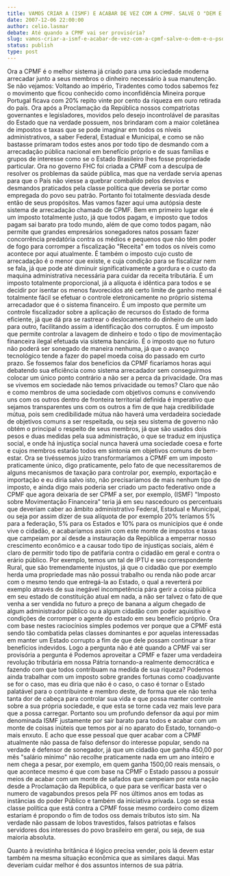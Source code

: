 ```yaml
---
title: VAMOS CRIAR A (ISMF) E ACABAR DE VEZ COM A CPMF. SALVE O "DEM E O PSDB"
date: 2007-12-06 22:00:00
author: celio.lasmar
debate: Até quando a CPMF vai ser provisória?
slug: vamos-criar-a-ismf-e-acabar-de-vez-com-a-cpmf-salve-o-dem-e-o-psdb
status: publish 
type: post
---
```


Ora a CPMF é o melhor sistema já criado para uma sociedade moderna arrecadar junto a seus membros o dinheiro necessário à sua manutenção. Se não vejamos: Voltando ao império, Tiradentes como todos sabemos fez o movimento que ficou conhecido como inconfidência Mineira porque Portugal ficava com 20% repito vinte por cento da riqueza em ouro retirada do país. Ora após a Proclamação da República nossos compatriotas governantes e legisladores, movidos pelo desejo incontrolável de parasitas do Estado que na verdade possuem, nos brindaram com a maior coletânea de impostos e taxas que se pode imaginar em todos os níveis administrativos, a saber Federal, Estadual e Municipal, e como se não bastasse primaram todos estes anos por todo tipo de desmando com a arrecadação pública nacional em benefício próprio e de suas famílias e grupos de interesse como se o Estado Brasileiro lhes fosse propriedade particular. Ora no governo FHC foi criada a CPMF com a desculpa de resolver os problemas da saúde pública, mas que na verdade servia apenas para que o País não viesse a quebrar combalido pelos desvios e desmandos praticados pela classe política que deveria se portar como empregada do povo seu patrão. Portanto foi totalmente desviada desde então de seus propósitos. Mas vamos fazer aqui uma autópsia deste sistema de arrecadação chamado de CPMF. Bem em primeiro lugar ele é um imposto totalmente justo, já que todos pagam, e imposto que todos pagam sai barato pra todo mundo, além de que como todos pagam, não permite que grandes empresários sonegadores natos possam fazer concorrência predatória contra os médios e pequenos que não têm poder de fogo para corromper a fiscalização "Receita" em todos os níveis como acontece por aqui atualmente. É também o imposto cujo custo de arrecadação é o menor que existe, e cuja condição para se fiscalizar nem se fala, já que pode até diminuir significativamente a gordura e o custo da maquina administrativa necessária para cuidar da receita tributária. É um imposto totalmente proporcional, já a alíquota é idêntica para todos e se decidir por isentar os menos favorecidos até certo limite de ganho mensal é totalmente fácil se efetuar o controle eletronicamente no próprio sistema arrecadador que é o sistema financeiro. É um imposto que permite um controle fiscalizador sobre a aplicação de recursos do Estado de forma eficiente, já que dá pra se rastrear o deslocamento do dinheiro de um lado para outro, facilitando assim a identificação dos corruptos. É um imposto que permite controlar a lavagem de dinheiro e todo o tipo de movimentação financeira ilegal efetuada via sistema bancário. É o imposto que no futuro não poderá ser sonegado de maneira nenhuma, já que o avanço tecnológico tende a fazer do papel moeda coisa do passado em curto prazo. Se fossemos falar dos benefícios da CPMF ficaríamos horas aqui debatendo sua eficiência como sistema arrecadador sem conseguirmos colocar um único ponto contrário a não ser a perca da privacidade. Ora mas se vivemos em sociedade não temos privacidade ou temos? Claro que não e como membros de uma sociedade com objetivos comuns e convivendo uns com os outros dentro de fronteira territorial definida é imperativo que sejamos transparentes uns com os outros a fim de que haja credibilidade mútua, pois sem credibilidade mútua não haverá uma verdadeira sociedade de objetivos comuns a ser respeitada, ou seja seu sistema de governo não obtém o principal o respeito de seus membros, já que são usados dois pesos e duas medidas pela sua administração, o que se traduz em injustiça social, e onde há injustiça social nunca haverá uma sociedade coesa e forte e cujos membros estarão todos em sintonia em objetivos comuns de bem-estar. Ora se tivéssemos juízo transformaríamos a CPMF em um imposto praticamente único, digo praticamente, pelo fato de que necessitaremos de alguns mecanismos de taxação para controlar por, exemplo, exportação e importação e eu diria salvo isto, não precisaríamos de mais nenhum tipo de imposto, e ainda digo mais poderia ser criado um pacto federativo onde a CPMF que agora deixaria de ser CPMF a ser, por exemplo, (ISMF) "Imposto sobre Movimentação Financeira" teria já em seu nascedouro os percentuais que deveriam caber ao âmbito administrativo Federal, Estadual e Municipal, ou seja por assim dizer de sua alíquota de por exemplo 20% teríamos 5% para a federação, 5% para os Estados e 10% para os municípios que é onde vive o cidadão, e acabaríamos assim com este monte de impostos e taxas que campeiam por aí desde a instauração da República a emperrar nosso crescimento econômico e a causar todo tipo de injustiças sociais, além é claro de permitir todo tipo de patifaria contra o cidadão em geral e contra o erário público. Por exemplo, temos um tal de IPTU e seu correspondente Rural, que são tremendamente injustos, já que o cidadão que por exemplo herda uma propriedade mas não possui trabalho ou renda não pode arcar com o mesmo tendo que entregá-la ao Estado, o qual a reverterá por exemplo através de sua inegável incompetência pára gerir a coisa pública em seu estado de constituição atual em nada, a não ser talvez o fato de que venha a ser vendida no futuro a preço de banana a algum chegado de algum administrador público ou a algum cidadão com poder aquisitivo e condições de corromper o agente do estado em seu benefício próprio. Ora com base nestes raciocínios simples podemos ver porque que a CPMF está sendo tão combatida pelas classes dominantes e por aquelas interessadas em manter um Estado corrupto a fim de que dele possam continuar a tirar benefícios indevidos. Logo a pergunta não é até quando a CPMF vai ser provisória a pergunta é Podemos aproveitar a CPMF e fazer uma verdadeira revolução tributária em nossa Pátria tornando-a realmente democrática e fazendo com que todos contribuam na medida de sua riqueza? Podemos ainda trabalhar com um imposto sobre grandes fortunas como coadjuvante se for o caso, mas eu diria que não é o caso, o caso é tornar o Estado palatável para o contribuinte e membro deste, de forma que ele não tenha tanta dor de cabeça para controlar sua vida e que possa manter controle sobre a sua própria sociedade, e que esta se torne cada vez mais leve para que a possa carregar. Portanto sou um profundo defensor da aqui por mim denominada ISMF justamente por sair barato para todos e acabar com um monte de coisas inúteis que temos por aí no aparato do Estado, tornando-o mais enxuto. E acho que esse pessoal que quer acabar com a CPMF atualmente não passa de falso defensor do interesse popular, sendo na verdade é defensor de sonegador, já que um cidadão que ganha 450,00 por mês "salário mínimo" não recolhe praticamente nada em um ano inteiro e nem chega a pesar, por exemplo, em quem ganha 1500,00 reais mensais, o que acontece mesmo é que com base na CPMF o Estado passou a possuir meios de acabar com um monte de safados que campeiam por esta nação desde a Proclamação da República, o que para se verificar basta ver o numero de vagabundos presos pela PF nos últimos anos em todas as instâncias do poder Público e também da iniciativa privada. Logo se essa classe política que está contra a CPMF fosse mesmo cordeiro como dizem estariam é propondo o fim de todos oss demais tributos isto sim. Na verdade não passam de lobos travestidos, falsos patriotas e falsos servidores dos interesses do povo brasileiro em geral, ou seja, de sua maioria absoluta.  

Quanto à revistinha britânica é lógico precisa vender, pois lá devem estar também na mesma situação econômica que as similares daqui. Mas deveriam cuidar melhor é dos assuntos internos de sua pátria.
